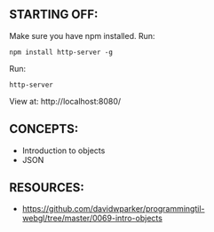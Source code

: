 ## STARTING OFF:

Make sure you have npm installed.
Run:
```
npm install http-server -g
```

Run:
```
http-server
```

View at: http://localhost:8080/

## CONCEPTS:

* Introduction to objects
* JSON

## RESOURCES:

* https://github.com/davidwparker/programmingtil-webgl/tree/master/0069-intro-objects
